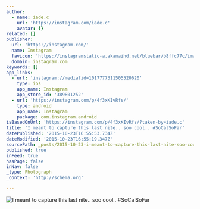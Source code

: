 ```yaml
---
author:
  - name: iade.c
    url: 'https://instagram.com/iade.c'
    avatar: {}
related: []
publisher:
  url: 'https://instagram.com/'
  name: Instagram
  favicon: 'https://instagramstatic-a.akamaihd.net/bluebar/b8ffc77c/images/ico/favicon.ico'
  domain: instagram.com
keywords: []
app_links:
  - url: 'instagram://media?id=1017777311505520620'
    type: ios
    app_name: Instagram
    app_store_id: '389801252'
  - url: 'https://instagram.com/p/4f3xKIvRfs/'
    type: android
    app_name: Instagram
    package: com.instagram.android
isBasedOnUrl: 'https://instagram.com/p/4f3xKIvRfs/?taken-by=iade.c'
title: 'I meant to capture this last nite.. soo cool.. #SoCalSoFar'
datePublished: '2015-10-23T16:55:53.734Z'
dateModified: '2015-10-23T16:55:19.347Z'
sourcePath: _posts/2015-10-23-i-meant-to-capture-this-last-nite-soo-cool-socalsofar.md
published: true
inFeed: true
hasPage: false
inNav: false
_type: Photograph
_context: 'http://schema.org'

---
```

![I meant to capture this last nite&period;&period; soo cool&period;&period; &num;SoCalSoFar](https://scontent.cdninstagram.com/hphotos-xaf1/t51.2885-15/e15/11381479_1625615354388506_355432310_n.jpg)
